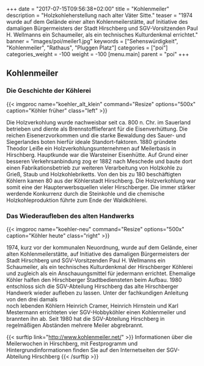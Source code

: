 +++
date = "2017-07-15T09:56:38+02:00"
title = "Kohlenmeiler"
description = "Holzkohleherstellung nach alter Väter Sitte."
teaser = "1974 wurde auf dem Gelände einer alten Kohlenmeilerstätte, auf Initiative des damaligen Bürgermeisters der Stadt Hirschberg und SGV-Vorsitzenden Paul H. Wellmanns ein Schaumeiler, als ein technisches Kulturdenkmal errichtet."
banner = "images/poi/meiler1.jpg"
keywords = ["Sehenswürdigkeit", "Kohlenmeiler", "Rathaus", "Pluggen Platz"]
categories = ["poi"]
categories_weight = -100
weight = -100
[menu.main]
    parent = "poi"
+++

## Kohlenmeiler

### Die Geschichte der Köhlerei

{{< imgproc name="koehler_alt_klein" command="Resize" options="500x" caption="Köhler früher" class="left" >}}

Die Holzverkohlung wurde nachweisbar seit ca. 800 n. Chr. im Sauerland betrieben und diente als 
Brennstofflieferant für die Eisenverhüttung. Die reichen Eisenerzvorkommen und die starke Bewaldung 
des Sauer- und Siegerlandes boten hierfür ideale Standort-faktoren. 1880 gründete Theodor Leiße 
ein Holzverkohlungsunternehmen auf Meilerbasis in Hirschberg. Hauptkunde war die Warsteiner Eisenhütte. 
Auf Grund einer besseren Verkehrsanbindung zog er 1882 nach Meschede und baute dort einen 
Fabrikationsbetrieb zur weiteren Verarbeitung von Holzkohle zu Grieß, Staub und Holzkohlebriketts. 
Von den bis zu 180 beschäftigten Köhlern kamen 80 aus der Köhlerstadt Hirschberg. 
Die Holzverkohlung war somit eine der Haupterwerbsquellen vieler Hirschberger. 
Die immer stärker werdende Konkurrenz durch die Steinkohle und die chemische 
Holzkohleproduktion führte zum Ende der Waldköhlerei.

### Das Wiederaufleben des alten Handwerks

{{< imgproc name="koehler-neu" command="Resize" options="500x" caption="Köhler heute" class="right" >}}

1974, kurz vor der kommunalen Neuordnung, wurde auf dem Gelände, einer alten Kohlenmeilerstätte, 
auf Initiative des damaligen Bürgermeisters der Stadt Hirschberg und SGV-Vorsitzenden 
Paul H. Wellmanns ein Schaumeiler, als ein technisches Kulturdenkmal der Hirschberger 
Köhlerei und zugleich als ein Anschauungsmittel für jedermann errichtet. 
Ehemalige Köhler halfen den Hirschberger Stadtbediensteten beim Aufbau. 
1980 entschloss sich die SGV-Abteilung Hirschberg das alte Hirschberger Handwerk 
wieder aufleben zu lassen. Unter der fachkundigen Anleitung von den drei damals  
noch lebenden Köhlern Heinrich Cramer, Heinrich Hirnstein und Karl Mestermann errichteten 
vier SGV-Hobbyköhler einen Kohlenmeiler und brannten ihn ab. Seit 1980 hat die SGV-Abteilung 
Hirschberg in regelmäßigen Abständen mehrere Meiler abgrebrannt.

{{< surftip link="http://www.kohlenmeiler.net/" >}}
 Informationen über die Meilerwochen in Hirschberg, mit Festprogramm und Hintergrundinformationen finden Sie auf den Internetseiten der SGV-Abteilung Hirschberg
{{< /surftip >}}
